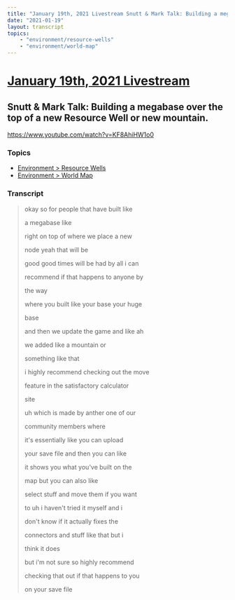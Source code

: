 ```yaml
---
title: "January 19th, 2021 Livestream Snutt & Mark Talk: Building a megabase over the top of a new Resource Well or new mountain."
date: "2021-01-19"
layout: transcript
topics:
    - "environment/resource-wells"
    - "environment/world-map"
---
```

# [January 19th, 2021 Livestream](../2021-01-19.md)
## Snutt & Mark Talk: Building a megabase over the top of a new Resource Well or new mountain.
https://www.youtube.com/watch?v=KF8AhiHW1o0

### Topics
* [Environment > Resource Wells](../topics/environment/resource-wells.md)
* [Environment > World Map](../topics/environment/world-map.md)

### Transcript

> okay so for people that have built like
>
> a megabase like
>
> right on top of where we place a new
>
> node yeah that will be
>
> good good times will be had by all i can
>
> recommend if that happens to anyone by
>
> the way
>
> where you built like your base your huge
>
> base
>
> and then we update the game and like ah
>
> we added like a mountain or
>
> something like that
>
> i highly recommend checking out the move
>
> feature in the satisfactory calculator
>
> site
>
> uh which is made by anther one of our
>
> community members where
>
> it's essentially like you can upload
>
> your save file and then you can like
>
> it shows you what you've built on the
>
> map but you can also like
>
> select stuff and move them if you want
>
> to uh i haven't tried it myself and i
>
> don't know if it actually fixes the
>
> connectors and stuff like that but i
>
> think it does
>
> but i'm not sure so highly recommend
>
> checking that out if that happens to you
>
> on your save file
